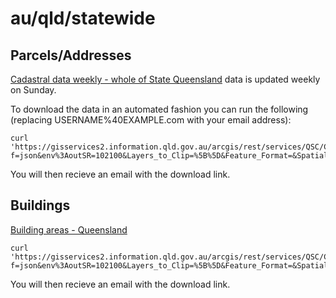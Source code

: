 # au/qld/statewide

## Parcels/Addresses
[Cadastral data weekly - whole of State Queensland](http://qldspatial.information.qld.gov.au/catalogue/custom/detail.page?fid={4091CAF1-50E6-4BC3-B3D4-229AA318231A}) data is updated weekly on Sunday.

To download the data in an automated fashion you can run the following (replacing USERNAME%40EXAMPLE.com with your email address):

    curl 'https://gisservices2.information.qld.gov.au/arcgis/rest/services/QSC/ClipZipShip/GPServer/ClipZipShip/submitJob?f=json&env%3AoutSR=102100&Layers_to_Clip=%5B%5D&Feature_Format=&Spatial_Reference=&To_Email=USERNAME%40EXAMPLE.com&Prepackaged_Data_URLs=DP_QLD_DCDB_WOS_CUR.zip%3Aundefined&Output_Title=Extract'

You will then recieve an email with the download link.

## Buildings

[Building areas - Queensland](http://qldspatial.information.qld.gov.au/catalogue/custom/detail.page?fid={BC24B68C-50D2-41E8-B0AE-FF4EB2913FDA}) 

    curl 'https://gisservices2.information.qld.gov.au/arcgis/rest/services/QSC/ClipZipShip/GPServer/ClipZipShip/submitJob?f=json&env%3AoutSR=102100&Layers_to_Clip=%5B%5D&Feature_Format=&Spatial_Reference=&To_Email=USERNAME%40EXAMPLE.com&Prepackaged_Data_URLs=DP_QLD_BUILDING_AREAS.zip%3Aundefined&Output_Title=Extract'

You will then recieve an email with the download link.
